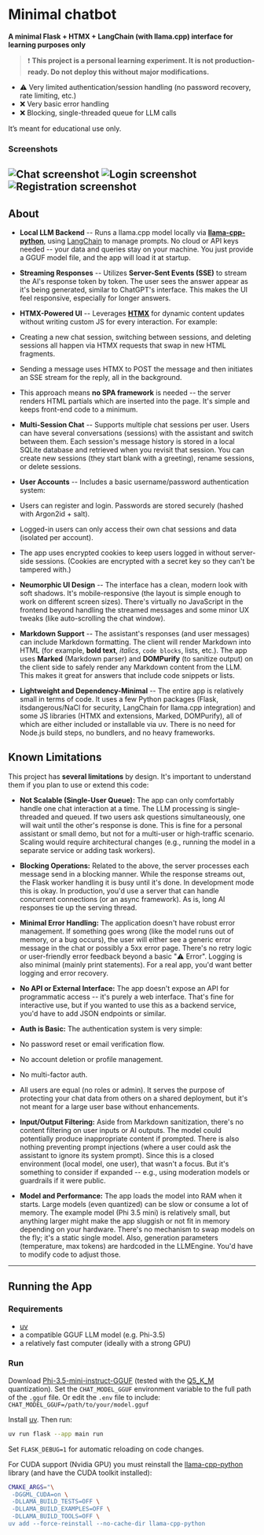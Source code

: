 # Minimal chatbot
**A minimal Flask + HTMX + LangChain (with llama.cpp) interface for learning purposes only**

> ❗ **This project is a personal learning experiment. It is not production-ready. Do not deploy this without major modifications.**

- ⚠️ Very limited authentication/session handling (no password recovery, rate limiting, etc.)
- ❌ Very basic error handling
- ❌ Blocking, single-threaded queue for LLM calls

It’s meant for educational use only.


### Screenshots

![Chat screenshot](./doc/20250808_chat.png)
![Login screenshot](./doc/20250808_login.png)
![Registration screenshot](./doc/20250808_registration.png)
---

## About

- **Local LLM Backend** -- Runs a llama.cpp model locally via [**llama-cpp-python**](https://github.com/abetlen/llama-cpp-python), using [LangChain](https://www.langchain.com/) to manage prompts. No cloud or API keys needed -- your data and queries stay on your machine. You just provide a GGUF model file, and the app will load it at startup.

- **Streaming Responses** -- Utilizes **Server-Sent Events (SSE)** to stream the AI's response token by token. The user sees the answer appear as it's being generated, similar to ChatGPT's interface. This makes the UI feel responsive, especially for longer answers.

- **HTMX-Powered UI** -- Leverages [**HTMX**](https://htmx.org/) for dynamic content updates without writing custom JS for every interaction. For example:

- Creating a new chat session, switching between sessions, and deleting sessions all happen via HTMX requests that swap in new HTML fragments.

- Sending a message uses HTMX to POST the message and then initiates an SSE stream for the reply, all in the background.

- This approach means **no SPA framework** is needed -- the server renders HTML partials which are inserted into the page. It's simple and keeps front-end code to a minimum.

- **Multi-Session Chat** -- Supports multiple chat sessions per user. Users can have several conversations (sessions) with the assistant and switch between them. Each session's message history is stored in a local SQLite database and retrieved when you revisit that session. You can create new sessions (they start blank with a greeting), rename sessions, or delete sessions.

- **User Accounts** -- Includes a basic username/password authentication system:

- Users can register and login. Passwords are stored securely (hashed with Argon2id + salt).

- Logged-in users can only access their own chat sessions and data (isolated per account).

- The app uses encrypted cookies to keep users logged in without server-side sessions. (Cookies are encrypted with a secret key so they can't be tampered with.)

- **Neumorphic UI Design** -- The interface has a clean, modern look with soft shadows. It's mobile-responsive (the layout is simple enough to work on different screen sizes). There's virtually no JavaScript in the frontend beyond handling the streamed messages and some minor UX tweaks (like auto-scrolling the chat window).

- **Markdown Support** -- The assistant's responses (and user messages) can include Markdown formatting. The client will render Markdown into HTML (for example, **bold text**, *italics*, `code blocks`, lists, etc.). The app uses **Marked** (Markdown parser) and **DOMPurify** (to sanitize output) on the client side to safely render any Markdown content from the LLM. This makes it great for answers that include code snippets or lists.

- **Lightweight and Dependency-Minimal** -- The entire app is relatively small in terms of code. It uses a few Python packages (Flask, itsdangerous/NaCl for security, LangChain for llama.cpp integration) and some JS libraries (HTMX and extensions, Marked, DOMPurify), all of which are either included or installable via uv. There is no need for Node.js build steps, no bundlers, and no heavy frameworks.

## Known Limitations

This project has **several limitations** by design. It's important to understand them if you plan to use or extend this code:

- **Not Scalable (Single-User Queue):** The app can only comfortably handle one chat interaction at a time. The LLM processing is single-threaded and queued. If two users ask questions simultaneously, one will wait until the other's response is done. This is fine for a personal assistant or small demo, but not for a multi-user or high-traffic scenario. Scaling would require architectural changes (e.g., running the model in a separate service or adding task workers).

- **Blocking Operations:** Related to the above, the server processes each message send in a blocking manner. While the response streams out, the Flask worker handling it is busy until it's done. In development mode this is okay. In production, you'd use a server that can handle concurrent connections (or an async framework). As is, long AI responses tie up the serving thread.

- **Minimal Error Handling:** The application doesn't have robust error management. If something goes wrong (like the model runs out of memory, or a bug occurs), the user will either see a generic error message in the chat or possibly a 5xx error page. There's no retry logic or user-friendly error feedback beyond a basic "⚠️ Error". Logging is also minimal (mainly print statements). For a real app, you'd want better logging and error recovery.

- **No API or External Interface:** The app doesn't expose an API for programmatic access -- it's purely a web interface. That's fine for interactive use, but if you wanted to use this as a backend service, you'd have to add JSON endpoints or similar.

- **Auth is Basic:** The authentication system is very simple:

- No password reset or email verification flow.

- No account deletion or profile management.

- No multi-factor auth.

- All users are equal (no roles or admin). It serves the purpose of protecting your chat data from others on a shared deployment, but it's not meant for a large user base without enhancements.

- **Input/Output Filtering:** Aside from Markdown sanitization, there's no content filtering on user inputs or AI outputs. The model could potentially produce inappropriate content if prompted. There is also nothing preventing prompt injections (where a user could ask the assistant to ignore its system prompt). Since this is a closed environment (local model, one user), that wasn't a focus. But it's something to consider if expanded -- e.g., using moderation models or guardrails if it were public.

- **Model and Performance:** The app loads the model into RAM when it starts. Large models (even quantized) can be slow or consume a lot of memory. The example model (Phi 3.5 mini) is relatively small, but anything larger might make the app sluggish or not fit in memory depending on your hardware. There's no mechanism to swap models on the fly; it's a static single model. Also, generation parameters (temperature, max tokens) are hardcoded in the LLMEngine. You'd have to modify code to adjust those.

---

## Running the App

### Requirements

- [uv](https://docs.astral.sh/uv/)
- a compatible GGUF LLM model (e.g. Phi-3.5)
- a relatively fast computer (ideally with a strong GPU)

### Run
Download [Phi-3.5-mini-instruct-GGUF](https://huggingface.co/MaziyarPanahi/Phi-3.5-mini-instruct-GGUF) (tested with the [Q5_K_M](https://huggingface.co/MaziyarPanahi/Phi-3.5-mini-instruct-GGUF/blob/main/Phi-3.5-mini-instruct.Q5_K_M.gguf) quantization).
Set the `CHAT_MODEL_GGUF` environment variable to the full path of the `.gguf` file. Or edit the `.env` file to include: `CHAT_MODEL_GGUF=/path/to/your/model.gguf`

Install [uv](https://docs.astral.sh/uv/#installation). Then run:

```bash
uv run flask --app main run
```

Set `FLASK_DEBUG=1` for automatic reloading on code changes.

For CUDA support (Nvidia GPU) you must reinstall the [llama-cpp-python](https://github.com/inference-sh/llama-cpp-python) library (and have the CUDA toolkit installed):

``` bash
CMAKE_ARGS="\
 -DGGML_CUDA=on \
 -DLLAMA_BUILD_TESTS=OFF \
 -DLLAMA_BUILD_EXAMPLES=OFF \
 -DLLAMA_BUILD_TOOLS=OFF \
uv add --force-reinstall --no-cache-dir llama-cpp-python
```
